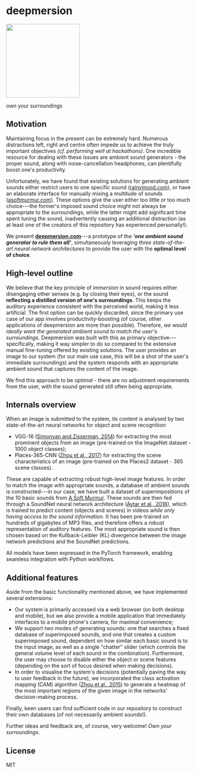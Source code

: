 # deepmersion
<img src="https://raw.githubusercontent.com/PetarV-/deepmersion/master/logo-scaled.png?token=AD_VHMMLyhlkxYhD6SdQPOo38S976D_2ks5abWcXwA%3D%3D" width="200">

own your surroundings

## Motivation
Maintaining focus in the present can be extremely hard. Numerous distractions left, right and centre
often impede us to achieve the truly important objectives _(cf. performing well at hackathons)_. One incredible
resource for dealing with these issues are ambient sound generators - the proper sound, along with noise-cancellation headphones,
can plentifully boost one's productivity.

Unfortunately, we have found that existing solutions for generating ambient sounds either restrict users to one specific
sound ([rainymood.com](https://rainymood.com)), or have an elaborate interface for manually mixing a multitude of sounds ([asoftmurmur.com](https://asoftmurmur.com)).
These options give the user either too little or too much choice---the former's imposed sound choice might not always be appropriate to the surroundings, while the
latter might add significant time spent tuning the sound, inadvertently causing an additional distraction (as at least one of the creators
of this repository has experienced personally!).

We present [**deepmersion.com**](http://deepmersion.com)---a prototype of the **_'one ambient sound generator to rule them all'_**, simultaneously
leveraging _three state-of-the-art neural network architectures_ to provide the user with the **optimal level of choice**.

## High-level outline
We believe that the key principle of _immersion_ in sound requires either disengaging other senses (e.g. by closing their eyes), or
the sound **reflecting a distilled version of one's surroundings**. This keeps the auditory experience consistent with the perceived world, making it less artificial. The first option can be quickly discarded, since the primary use case of our app involves productivity-boosting (of course, other applications of deepmersion are more than possible). Therefore, _we would ideally want the generated ambient sound to match the user's surroundings_.
Deepmersion was built with this as primary objective---specifically, making it way simpler to do so compared to the extensive manual fine-tuning offered by
existing solutions. The user provides an image to our system (for our main use case, this will be a shot of the user's immediate
surroundings) and the system responds with an appropriate ambient sound that captures the content of the image.

We find this approach to be _optimal_ - there are no adjustment requirements from the user, with the sound generated still often being appropriate.

## Internals overview
When an image is submitted to the system, its content is analysed by two state-of-the-art neural networks for object and scene recognition:

* VGG-16 ([Simonyan and Zisserman, 2014](https://arxiv.org/abs/1409.1556)) for extracting the most prominent objects from an image (pre-trained on the ImageNet dataset - 1000 object classes);
* Places-365-CNN ([Zhou et al., 2017](http://ieeexplore.ieee.org/document/7968387/)) for extracting the scene characteristics of an image (pre-trained on the Places2 dataset - 365 scene classes).

These are capable of extracting robust high-level image features. In order to match the image with appropriate sounds, a database of ambient sounds is constructed---in our case, we have built
a dataset of superimpositions of the 10 basic sounds from [A Soft Murmur](https://asoftmurmur.com). These sounds are then fed through a SoundNet neural network architecture
([Aytar et al., 2016](https://arxiv.org/abs/1610.09001)), which is trained to predict content (objects and scenes) in videos _while only having access to the sound information_. It has been pre-trained
on hundreds of gigabytes of MP3 files, and therefore offers a robust representation of auditory features. The most appropriate sound is then chosen based on the Kullback-Leibler (KL) divergence between
the image network predictions and the SoundNet predictions.

All models have been expressed in the PyTorch framework, enabling seamless integration with Python workflows.

## Additional features

Aside from the basic functionality mentioned above, we have implemented several extensions:

- Our system is primarily accessed via a web browser (on both desktop and mobile), but we also provide a mobile application that immediately interfaces to a mobile phone's camera, for maximal convenience;
- We support _two_ modes of generating sounds: one that searches a fixed database of superimposed sounds, and one that creates a custom superimposed sound, dependent on how similar each basic sound is to the input image, as well as a single "chatter" slider (which controls the general volume level of each sound in the combination). Furthermore, the user may choose to disable either the object or scene features
(depending on the sort of focus desired when making decisions).
- In order to visualise the system's decisions (potentially paving the way to user feedback in the future), we incorporated the class activation mapping (CAM) algorithm ([Zhou et al., 2015](https://arxiv.org/abs/1512.04150))
to generate a heatmap of the most important regions of the given image in the networks' decision-making process.

Finally, keen users can find sufficient code in our repository to construct their own databases (of not necessarily ambient sounds!).

Further ideas and feedback are, of course, very welcome! _Own your surroundings_.

## License
MIT
